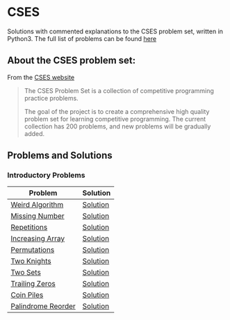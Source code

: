 # CSES

Solutions with commented explanations to the CSES problem set, written in Python3. The full list of problems can be found [here](https://cses.fi/problemset/list/)

## About the CSES problem set:

From the [CSES website](https://cses.fi/problemset/text/1810)

> The CSES Problem Set is a collection of competitive programming practice problems.
>
> The goal of the project is to create a comprehensive high quality problem set for learning competitive programming. The current collection has 200 problems, and new problems will be gradually added.

## Problems and Solutions

### Introductory Problems

Problem | Solution
-------------|---------
[Weird Algorithm](https://cses.fi/problemset/task/1068) | [Solution](https://github.com/destinationunknown/CSES/blob/master/1068.py)
[Missing Number](https://cses.fi/problemset/task/1083) | [Solution](https://github.com/destinationunknown/CSES/blob/master/1083.py)
[Repetitions](https://cses.fi/problemset/task/1069) | [Solution](https://github.com/destinationunknown/CSES/blob/master/1069.py)
[Increasing Array](https://cses.fi/problemset/task/1094) | [Solution](https://github.com/destinationunknown/CSES/blob/master/1094.py)
[Permutations](https://cses.fi/problemset/task/1070) | [Solution](https://github.com/destinationunknown/CSES/blob/master/1070.py)
[Two Knights](https://cses.fi/problemset/task/1072) | [Solution](https://github.com/destinationunknown/CSES/blob/master/1072.py)
[Two Sets](https://cses.fi/problemset/task/1092) | [Solution](https://github.com/destinationunknown/CSES/blob/master/1092.py)
[Trailing Zeros](https://cses.fi/problemset/task/1618) | [Solution](https://github.com/destinationunknown/CSES/blob/master/1618.py)
[Coin Piles](https://cses.fi/problemset/task/1754) | [Solution](https://github.com/destinationunknown/CSES/blob/master/1754.py)
[Palindrome Reorder](https://cses.fi/problemset/task/1755) | [Solution](https://github.com/destinationunknown/CSES/blob/master/1755.py)

